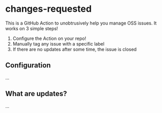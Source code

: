 # changes-requested

This is a GitHub Action to unobtrusively help you manage OSS issues. It works on 3 simple steps!

1. Configure the Action on your repo!
2. Manually tag any issue with a specific label
3. If there are no updates after some time, the issue is closed

## Configuration

...

## What are updates?

...